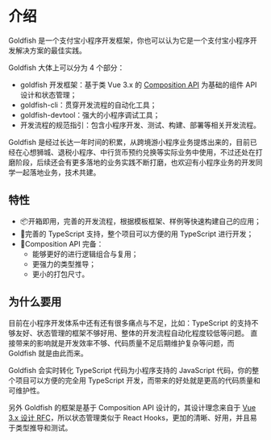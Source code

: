 # 介绍

Goldfish 是一个支付宝小程序开发框架，你也可以认为它是一个支付宝小程序开发解决方案的最佳实践。

Goldfish 大体上可以分为 4 个部分：

- goldfish 开发框架：基于类 Vue 3.x 的 [Composition API](https://vue-composition-api-rfc.netlify.com/#summary) 为基础的组件 API 设计和状态管理；
- goldfish-cli：贯穿开发流程的自动化工具；
- goldfish-devtool：强大的小程序调试工具；
- 开发流程的规范指引：包含小程序开发、测试、构建、部署等相关开发流程。

Goldfish 是经过长达一年时间的积累，从跨境游小程序业务提炼出来的，目前已经在心想狮城、退税小程序、中行货币预约兑换等实际业务中使用，不过还处在打磨阶段，后续还会有更多落地的业务实践不断打磨，也欢迎有小程序业务的开发同学一起落地业务，技术共建。

## 特性

- 📦开箱即用，完善的开发流程，根据模板框架、样例等快速构建自己的应用；
- 📐完善的 TypeScript 支持，整个项目可以方便的用 TypeScript 进行开发；
- 🚀Composition API 完备：
  - 能够更好的进行逻辑组合与复用；
  - 更强力的类型推导；
  - 更小的打包尺寸。

## 为什么要用

目前在小程序开发体系中还有还有很多痛点与不足，比如：TypeScript 的支持不够友好、状态管理的框架不够好用、整体的开发流程自动化程度较低等问题。
直接带来的影响就是开发效率不够、代码质量不足后期维护复杂等问题，而 Goldfish 就是由此而来。

Goldfish 会实时转化 TypeScript 代码为小程序支持的 JavaScript 代码，你的整个项目可以方便的完全用 TypeScript 开发，而带来的好处就是更高的代码质量和可维护性。

另外 Goldfish 的框架是基于 Composition API 设计的，其设计理念来自于 [Vue 3.x 设计 RFC](https://vue-composition-api-rfc.netlify.com/#summary)，所以状态管理类似于 React Hooks，更加的清晰、好用，并且易于类型推导和测试。
